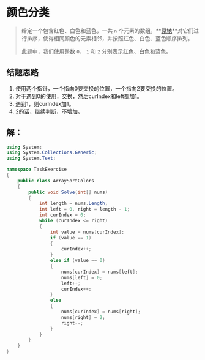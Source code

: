 # 颜色分类

> 
> 给定一个包含红色、白色和蓝色，一共 `n` 个元素的数组，**[原地](https://baike.baidu.com/item/原地算法)**对它们进行排序，使得相同颜色的元素相邻，并按照红色、白色、蓝色顺序排列。
>
> 此题中，我们使用整数 `0`、 `1` 和 `2` 分别表示红色、白色和蓝色。

## 结题思路

1. 使用两个指针，一个指向0要交换的位置，一个指向2要交换的位置。
2. 对于遇到0的使用，交换，然后curIndex和left都加1。
3. 遇到1，则curIndex加1。
4. 2的话，继续判断，不增加。



## 解：

```c#
using System;
using System.Collections.Generic;
using System.Text;

namespace TaskExercise
{
    public class ArraySortColors
    {
        public void Solve(int[] nums)
        {
            int length = nums.Length;
            int left = 0, right = length - 1;
            int curIndex = 0;
            while (curIndex <= right)
            {
                int value = nums[curIndex];
                if (value == 1)
                {
                    curIndex++;
                }
                else if (value == 0)
                {
                    nums[curIndex] = nums[left];
                    nums[left] = 0;
                    left++;
                    curIndex++;
                }
                else
                {
                    nums[curIndex] = nums[right];
                    nums[right] = 2;
                    right--;
                }
            }
        }
    }
}

```





